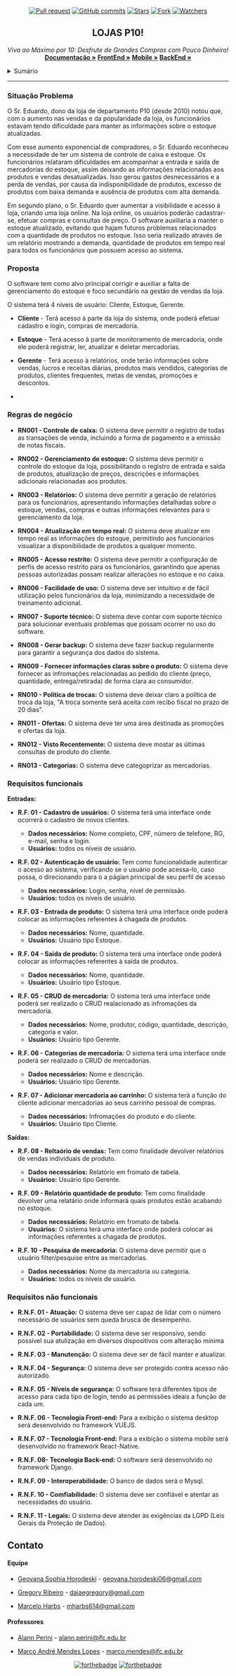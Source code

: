 <div align="center">
  
  [![Pull request](https://img.shields.io/bitbucket/pr-raw/MarceloHarbs/P10-Documentcao?style=social)](https://github.com/MarceloHarbs/P10-Documentcao/pulls)
  [![GitHub commits](https://img.shields.io/github/last-commit/MarceloHarbs/P10-Documentcao?style=social)](https://github.com/MarceloHarbs/P10-Documentcao/commit/)
  [![Stars](https://img.shields.io/github/stars/horodeski/P10-Documentcao?style=social)](https://github.com/MarceloHarbs/TemplateDocumentcao/stargazers)
  [![Fork](https://img.shields.io/github/forks/MarceloHarbs/P10-Documentcao?style=social)](https://github.com/MarceloHarbs/P10-Documentcao/network/members)
  [![Watchers](https://img.shields.io/github/watchers/MarceloHarbs/P10-Documentcao?style=social)](https://github.com/MarceloHarbs/P10-Documentcao/watchers)
  
</div>

<a name="readme-top"></a>
<div align="center">
  <a href="https://github.com/horodeski/HumildeTentativaDeFazerUmPortfolio">
    <!-- logo se tiver 
    <img src="src/assets/img/logo.png" alt="Logo" width="200" height="200">
-->
  </a>

  <h2 align="center">LOJAS P10!</h2>

  <p align="center">
    <i>Viva ao Máximo por 10: Desfrute de Grandes Compras com Pouco Dinheiro!</i>
    <br />
    <a href="https://github.com/MarceloHarbs/P10-Documentcao"><strong>Documentação »</strong></a>
    <a href="https://github.com/horodeski/P10FrontEnd"><strong>FrontEnd »</strong></a>
    <a href="https://github.com/horodeski/P10Mobile"><strong>Mobile »</strong></a>
    <a href="github.com/marcoandre/pi-backend"><strong>BackEnd »</strong></a>
  </p>
</div>

<details>
  <summary>Sumário</summary>
  <ol>
    <li>
      <a>Sobre o projeto</a>
      <ul>
        <li><a href="#situação-problema">Situação problema</a></li>
        <li><a href="#proposta">Proposta</a></li>
        <li><a href="#regras-de-negócio">Regras de negócio</a></li>
        <li><a href="#requisitos-funcionais">Requisitos funcionais</a></li>
        <li><a href="requisitos-não-funcionais">Requisitos não funcionais</a></li>
      </ul>
    </li>
    <li>
     <a href="#contato">Contato</a>
     <ul>
        <li><a href="#proposta">Equipe</a></li>
        <li><a href="#proposta">Professores</a></li>
     </ul>
   </li>
  </ol>
</details>

<hr />

### Situação Problema

O Sr. Eduardo, dono da loja de departamento P10 (desde 2010) notou que, com o aumento nas vendas e da popularidade da loja, os funcionários estavam tendo dificuldade para manter as informações sobre o estoque atualizadas.

Com esse aumento exponencial de compradores, o Sr. Eduardo reconheceu a necessidade de ter um sistema de controle de caixa e estoque. Os funcionários relataram dificuldades em acompanhar a entrada e saída de mercadorias do estoque, assim deixando as informações relacionadas aos produtos e vendas desatualizadas. Isso gerou gastos desnecessários e a perda de vendas, por causa da indisponibilidade de produtos, excesso de produtos com baixa demanda e ausência de produtos com alta demanda. 

Em segundo plano, o Sr. Eduardo quer aumentar a visibilidade e acesso à loja, criando uma loja online. Na loja online,  os usuários poderão cadastrar-se, efetuar compras e consultas de preço. O software auxiliaria a manter o estoque atualizado, evitando que hajam futuros problemas relacionados com a quantidade de produtos no estoque. Isso seria realizado através de um relatório mostrando a demanda, quantidade de produtos em tempo real para todos os funcionários que possuem acesso ao sistema.

### Proposta

O software tem como alvo principal corrigir e auxiliar a falta de gerenciamento do estoque e foco secundário na gestão de vendas da loja.

O sistema terá 4 níveis de usuário: Cliente, Estoque, Gerente.

- **Cliente** - Terá acesso à parte da loja do sistema, onde poderá efetuar cadastro e login, compras de mercadoria. 

- **Estoque** - Terá acesso à parte de monitoramento de mercadoria, onde ele poderá registrar, ler, atualizar e deletar mercadorias.

- **Gerente** - Terá acesso à relatórios, onde terão informações sobre vendas, lucros e receitas diárias, produtos mais vendidos, categorias de produtos, clientes frequentes, metas de vendas, promoções e descontos.
- 
 <!--
- **Gerente** terá acesso à relatórios de vendas, com inoformações de quais que estão tendo maior , quais precisam ser , relatório de faturamento e vendase valor individual de cada produto. Terá acesso aos dois níveis anteriores para monitoramento.
-->

### Regras de negócio

- **RN001 - Controle de caixa:** O sistema deve permitir o registro de todas as transações de venda, incluindo a forma de pagamento e a emissão de notas fiscais.

- **RN002 - Gerenciamento de estoque:** O sistema deve permitir o controle do estoque da loja, possibilitando o registro de entrada e saída de produtos, atualização de preços, descrições e informações adicionais relacionadas aos produtos.

- **RN003 - Relatórios:** O sistema deve permitir a geração de relatórios para os funcionários, apresentando informações detalhadas sobre o estoque, vendas, compras e outras informações relevantes para o gerenciamento da loja.

- **RN004 - Atualização em tempo real:** O sistema deve atualizar em tempo real as informações do estoque, permitindo aos funcionários visualizar a disponibilidade de produtos a qualquer momento.

- **RN005 - Acesso restrito:** O sistema deve permitir a configuração de perfis de acesso restrito para os funcionários, garantindo que apenas pessoas autorizadas possam realizar alterações no estoque e no caixa.

- **RN006 - Facilidade de uso:** O sistema deve ser intuitivo e de fácil utilização pelos funcionários da loja, minimizando a necessidade de treinamento adicional.

- **RN007 - Suporte técnico:** O sistema deve contar com suporte técnico para solucionar eventuais problemas que possam ocorrer no uso do software.

- **RN008 - Gerar backup:** O sistema deve fazer backup regularmente para garantir a segurança dos dados do sistema.

- **RN009 - Fornecer informações claras sobre o produto:** O sistema deve fornecer as infromações relacionadas ao pedido do cliente (preço, quantidade, entrega/retirada) de forma clara ao consumidor.

- **RN010 - Política de trocas:** O sistema deve deixar claro a política de troca da loja, "A troca somente será aceita com recibo fiscal no prazo de 20 dias".

- **RN011 - Ofertas:** O sistema deve ter uma área destinada as promoções e ofertas da loja.

- **RN012 - Visto Recentemente:** O sistema deve mostar as últimas consultas de produto do cliente.

- **RN013 - Categorias:** O sistema deve categoprizar as mercadorias.

### Requisitos funcionais

**Entradas:**
- **R.F. 01 - Cadastro de usuários:** O sistema terá uma interface onde ocorrerá o cadastro de novos clientes.
  - **Dados necessários:** Nome completo, CPF, número de telefone, RG, e-mail, senha e login.
  - **Usuários:** todos os níveis de usuário.

- **R.F. 02 - Autenticação de usuário:** Tem como funcionalidade autenticar o acesso ao sistema, verificando se o usuário pode acessa-lo, caso possa, o direcionando para o a págian principal de seu perfil de acesso
  - **Dados necessários:** Login, senha, nível de permissão. 
  - **Usuários:** todos os níveis de usuário.

- **R.F. 03 - Entrada de produto:** O sistema terá uma interface onde poderá colocar as informações referentes à chagada de produtos.
  - **Dados necessários:** Nome, quantidade.
  - **Usuários:** Usuário tipo Estoque.

- **R.F. 04 - Saída de produto:** O sistema terá uma interface onde poderá colocar as informações referentes à saída de produtos.
  - **Dados necessários:** Nome, quantidade.
  - **Usuários:** Usuário tipo Estoque.
  
- **R.F. 05 - CRUD de mercadoria:** O sistema terá uma interface onde poderá ser realizado o CRUD realacionado as infromações da mercadoria.
  - **Dados necessários:** Nome, produtor, código, quantidade, descrição, categoria e valor.
  - **Usuários:** Usuário tipo Gerente.

- **R.F. 06 - Categorias de mercadoria:** O sistema terá uma interface onde poderá ser realizado o CRUD de mercadorias.
  - **Dados necessários:** Nome e descrição.
  - **Usuários:** Usuário tipo Gerente.

- **R.F. 07 - Adicionar mercadoria ao carrinho:** O sistema terá a função do cliente adicionar mercadorias ao seus carrinho pessoal de compras.
  - **Dados necessários:** Infromações do produto e do cliente.
  - **Usuários:** Usuário tipo Cliente.

**Saídas:**
- **R.F. 08 - Reltaório de vendas:** Tem como finalidade devolver relatórios de vendas individuais de produto.
  - **Dados necessários:** Relatório em fromato de tabela.
  - **Usuários:** Usuário tipo Gerente.
  
- **R.F. 09 - Relatório quantidade de produto:** Tem como finalidade devolver uma relatário onde informará quais produtos estão acabando no estoque.
  - **Dados necessários:** Relatório em fromato de tabela.
  - **Usuários:** O sistema terá uma interface onde poderá colocar as informações referentes a chagada de produtos.

- **R.F. 10 - Pesquisa de mercadoria:** O sistema deve permitir que o usuário filter/pesquise entre as mercadorias.
  - **Dados necessários:** Nome da mercadoria ou categoria.
  - **Usuários:** todos os níveis de usuário.

### Requisitos não funcionais

- **R.N.F. 01 - Atuação:** O sistema deve ser capaz de lidar com o número necessário de usuários sem queda brusca de desempenho.

- **R.N.F. 02 - Portabilidade:** O sistema deve ser responsivo, sendo possível sua atulização em diversos dispositivos com alteração mínima

- **R.N.F. 03 - Manutenção:** O sistema deve ser de fácil manter e atualizar.

- **R.N.F. 04 - Segurança:** O sistema deve ser protegido contra acesso não autorizado.

- **R.N.F. 05 - Níveis de segurança:** O software terá diferentes tipos de acesso para cada tipo de login, tendo as permissões ideais a função de cada um.

- **R.N.F. 06 - Tecnologia Front-end:** Para a exibição o sistema desktop será desenvolvido no framework VUEJS.

- **R.N.F. 07 - Tecnologia Front-end:** Para a exibição o sistema mobile será desenvolvido no framework React-Native.

- **R.N.F. 08- Tecnologia Back-end:** O software será desenvolvido no framework Django.

- **R.N.F. 09 - Interoperabilidade:** O banco de dados será o Mysql.

- **R.N.F. 10 - Comfiabilidade:** O sistema deve ser confiável e atentar as necessidades do usuário.

- **R.N.F. 11 - Legais:** O sistema deve atender às exigências da LGPD (Leis Gerais da Proteção de Dados).

## Contato
#### Equipe

* [Geovana Sophia Horodeski](https://github.com/horodeski) - geovana.horodeski06@gmail.com 
 
* [Gregory Ribeiro](https://github.com/eugreg) - daiaegregory@gmail.com
  
* [Marcelo Harbs](https://github.com/MarceloHarbs) - mharbs614@gmail.com 

</ul>

#### Professores


* [Alann Perini](https://github.com/AlannKPerini) - alann.perini@ifc.edu.br
  
* [Marco André Mendes Lopes](https://github.com/marrcandre) - marco.mendes@ifc.edu.br


<div align="center">
  
  [![forthebadge](https://forthebadge.com/images/badges/powered-by-coffee.svg)](https://forthebadge.com)
  [![forthebadge](http://forthebadge.com/images/badges/built-with-love.svg)](http://forthebadge.com)
  
  
</div>


